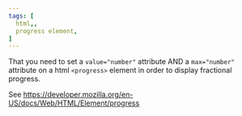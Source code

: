 ```yaml
---
tags: [
  html,,
  progress element,
]
---
```


That you need to set a `value="number"` attribute AND a `max="number"` attribute on a html `<progress>` element in order to display fractional progress.

See https://developer.mozilla.org/en-US/docs/Web/HTML/Element/progress
